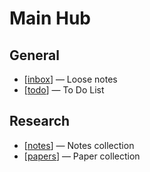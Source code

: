 # Main Hub

## General

- [[inbox]] — Loose notes
- [[todo](todo.md)] — To Do List

## Research

- [[notes](notes.md)] — Notes collection
- [[papers](papers.md)] — Paper collection


[//begin]: # "Autogenerated link references for markdown compatibility"
[inbox]: inbox "Inbox"
[//end]: # "Autogenerated link references"
